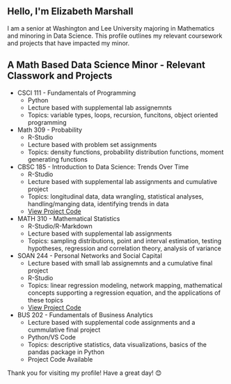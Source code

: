 ## Hello, I'm Elizabeth Marshall

I am a senior at Washington and Lee University majoring in Mathematics and minoring in Data Science. This profile outlines my relevant coursework and projects that have impacted my minor. 

## A Math Based Data Science Minor - Relevant Classwork and Projects

- CSCI 111 - Fundamentals of Programming
  - Python
  - Lecture based with supplemental lab assignemnts
  - Topics: variable types, loops, recursion, funcitons, object oriented programming
- Math 309 - Probability
  - R-Studio
  - Lecture based with problem set assignments 
  - Topics: density functions, probability distribution functions, moment generating functions
- CBSC 185 - Introduction to Data Science: Trends Over Time
  - R-Studio
  - Lecture based with supplemental lab assignments and cumulative project 
  - Topics: longitudinal data, data wrangling, statistical analyses, handling/manging data, identifying trends in data
  - [View Project Code](#CBSC_185_FP)
- MATH 310 - Mathematical Statistics
  - R-Studio/R-Markdown
  - Lecture based with supplemental lab assignments 
  - Topics: sampling distributions, point and interval estimation, testing hypotheses, regression and correlation theory, analysis of variance
- SOAN 244 - Personal Networks and Social Capital
  - Lecture based with small lab assignemnts and a cumulative final project 
  - R-Studio
  - Topics: linear regression modeling, network mapping, mathematical concepts supporting a regression equation, and the applications of these topics
  - [View Project Code](#SOAN_244_FP)
- BUS 202 - Fundamentals of Business Analytics
  - Lecture based with supplemental code assignments and a cummulative final project 
  - Python/VS Code
  - Topics: descriptive statistics, data visualizations, basics of the pandas package in Python
  - Project Code Available


Thank you for visiting my profile! Have a great day! 😊
